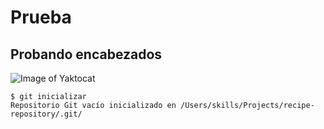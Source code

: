 # Prueba
## Probando encabezados
![Image of Yaktocat](https://octodex.github.com/images/yaktocat.png)
```
$ git inicializar
Repositorio Git vacío inicializado en /Users/skills/Projects/recipe-repository/.git/
```
